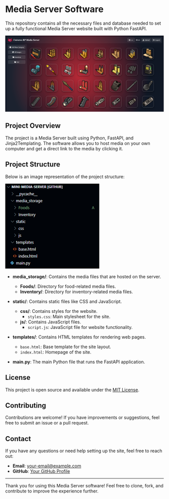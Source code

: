 # Media Server Software

This repository contains all the necessary files and database needed to set up a fully functional Media Server website built with Python FastAPI.

![LMS Website Screenshot](Screenshot_88.png)

## Project Overview

The project is a Media Server built using Python, FastAPI, and Jinja2Templating. The software allows you to host media on your own computer and get a direct link to the media by clicking it.

## Project Structure

Below is an image representation of the project structure:

![Project Structure](Screenshot_87.png)

- **media_storage/**: Contains the media files that are hosted on the server.
  - **Foods/**: Directory for food-related media files.
  - **Inventory/**: Directory for inventory-related media files.
  
- **static/**: Contains static files like CSS and JavaScript.
  - **css/**: Contains styles for the website.
    - `styles.css`: Main stylesheet for the site.
  - **js/**: Contains JavaScript files.
    - `script.js`: JavaScript file for website functionality.

- **templates/**: Contains HTML templates for rendering web pages.
  - `base.html`: Base template for the site layout.
  - `index.html`: Homepage of the site.

- **main.py**: The main Python file that runs the FastAPI application.

## License

This project is open source and available under the [MIT License](LICENSE).

## Contributing

Contributions are welcome! If you have improvements or suggestions, feel free to submit an issue or a pull request.

## Contact

If you have any questions or need help setting up the site, feel free to reach out:

- **Email**: [your-email@example.com](mailto:your-email@example.com)
- **GitHub**: [Your GitHub Profile](https://github.com/your-profile)

---

Thank you for using this Media Server software! Feel free to clone, fork, and contribute to improve the experience further.
